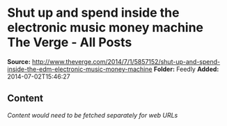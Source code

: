 # Shut up and spend inside the electronic music money machine The Verge - All Posts

**Source:** http://www.theverge.com/2014/7/1/5857152/shut-up-and-spend-inside-the-edm-electronic-music-money-machine
**Folder:** Feedly
**Added:** 2014-07-02T15:46:27




## Content
*Content would need to be fetched separately for web URLs*
